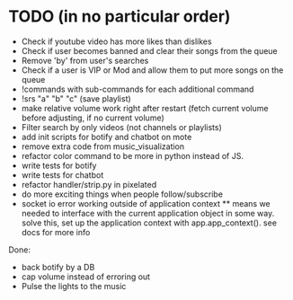 # TODO (in no particular order)

* Check if youtube video has more likes than dislikes
* Check if user becomes banned and clear their songs from the queue
* Remove 'by' from user's searches
* Check if a user is VIP or Mod and allow them to put more songs on the queue
* !commands with sub-commands for each additional command
* !srs "a" "b" "c" (save playlist)
* make relative volume work right after restart (fetch current volume before   adjusting, if no current volume)
* Filter search by only videos (not channels or playlists)
* add init scripts for botify and chatbot on mote
* remove extra code from music_visualization
* refactor color command to be more in python instead of JS.
* write tests for botify
* write tests for chatbot
* refactor handler/strip.py in pixelated
* do more exciting things when people follow/subscribe
* socket io error working outside of application context
** means we needed to interface with the current application object in some way. solve this, set up the application context with app.app_context(). see docs for more info

Done:
* back botify by a DB
* cap volume instead of erroring out
* Pulse the lights to the music
